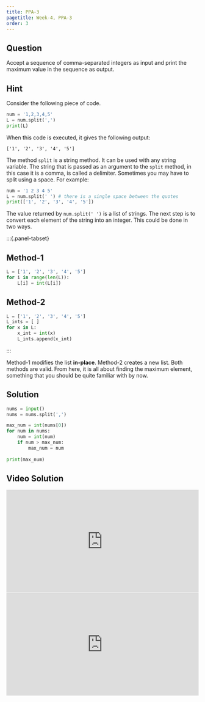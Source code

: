 ```yaml
---
title: PPA-3
pagetitle: Week-4, PPA-3
order: 3
---
```


## Question

Accept a sequence of comma-separated integers as input and print the maximum value in the sequence as output.



## Hint

Consider the following piece of code.

```python
num = '1,2,3,4,5'
L = num.split(',')
print(L)
```

When this code is executed, it gives the following output:

```
['1', '2', '3', '4', '5']
```

The method `split` is a string method. It can be used with any string variable. The string that is passed as an argument to the `split` method, in this case it is a comma, is called a delimiter. Sometimes you may have to split using a space. For example:

```python
num = '1 2 3 4 5'
L = num.split(' ') # there is a single space between the quotes
print(['1', '2', '3', '4', '5'])
```

The value returned by `num.split(' ')` is a list of strings. The next step is to convert each element of the string into an integer. This could be done in two ways.

:::{.panel-tabset}

## Method-1

```python
L = ['1', '2', '3', '4', '5']
for i in range(len(L)):
    L[i] = int(L[i])
```

## Method-2

```python
L = ['1', '2', '3', '4', '5']
L_ints = [ ]
for x in L:
    x_int = int(x)
    L_ints.append(x_int)
```

:::

Method-1 modifies the list **in-place**. Method-2 creates a new list. Both methods are valid. From here, it is all about finding the maximum element, something that you should be quite familiar with by now.

## Solution

```python
nums = input()
nums = nums.split(',')

max_num = int(nums[0])
for num in nums:
    num = int(num)
    if num > max_num:
        max_num = num
        
print(max_num)
```

## Video Solution

<div style="position: relative; padding-bottom: 53.43750000000001%; height: 0;"><iframe src="https://www.loom.com/embed/e44709ce3b704dd5b06f42670683f87e?sid=8bc5ab8a-4813-4c52-8af3-434ab0a1ad53" frameborder="0" webkitallowfullscreen mozallowfullscreen allowfullscreen style="position: absolute; top: 0; left: 0; width: 100%; height: 100%;"></iframe></div>

<div style="position: relative; padding-bottom: 53.43750000000001%; height: 0;"><iframe src="https://www.loom.com/embed/4912cb0dc0704cfb9817c501aa6eeff6?sid=ef24edec-7d57-47b4-bd17-5bb6d847bdf9" frameborder="0" webkitallowfullscreen mozallowfullscreen allowfullscreen style="position: absolute; top: 0; left: 0; width: 100%; height: 100%;"></iframe></div>
